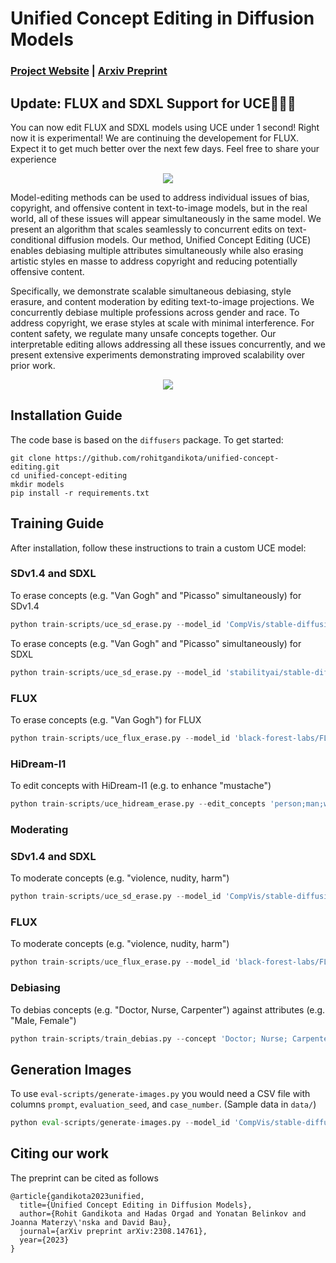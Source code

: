 # Unified Concept Editing in Diffusion Models
###  [Project Website](https://unified.baulab.info) | [Arxiv Preprint](https://arxiv.org/pdf/2308.14761.pdf)

## Update: FLUX and SDXL Support for UCE🚀🚀🚀
You can now edit FLUX and SDXL models using UCE under 1 second! Right now it is experimental! We are continuing the developement for FLUX. Expect it to get much better over the next few days. Feel free to share your experience<br>

<div align='center'>
<img src = 'images/intro.png'>
</div>

Model-editing methods can be used to address individual issues of bias, copyright, and offensive content in text-to-image models, but in the real world, all of these issues will appear simultaneously in the same model. We present an algorithm that scales seamlessly to concurrent edits on text-conditional diffusion models. Our method, Unified Concept Editing (UCE) enables debiasing multiple attributes simultaneously while also erasing artistic styles en masse to address copyright and reducing potentially offensive content. <br>

Specifically, we demonstrate scalable simultaneous debiasing, style erasure, and content moderation by editing text-to-image projections. We concurrently debiase multiple professions across gender and race. To address copyright, we erase styles at scale with minimal interference. For content safety, we regulate many unsafe concepts together. Our interpretable editing allows addressing all these issues concurrently, and we present extensive experiments demonstrating improved scalability over prior work.
<div align='center'>
<img src = 'images/method.png'>
</div>

## Installation Guide

The code base is based on the `diffusers` package. To get started:
```
git clone https://github.com/rohitgandikota/unified-concept-editing.git
cd unified-concept-editing
mkdir models
pip install -r requirements.txt
```

## Training Guide

After installation, follow these instructions to train a custom UCE model:
### SDv1.4 and SDXL
To erase concepts (e.g. "Van Gogh" and "Picasso" simultaneously) for SDv1.4
```python
python train-scripts/uce_sd_erase.py --model_id 'CompVis/stable-diffusion-v1-4' --edit_concepts 'Van Gogh; Picasso' --guided_concept 'art' --preserve_concepts 'Monet; Rembrandt; Warhol' --device 'cuda:0' --concept_type 'art' --exp_name 'vangogh_uce_sd'
```
To erase concepts (e.g. "Van Gogh" and "Picasso" simultaneously) for SDXL
```python
python train-scripts/uce_sd_erase.py --model_id 'stabilityai/stable-diffusion-xl-base-1.0' --edit_concepts 'Van Gogh, Picasso' --guided_concept 'art' --preserve_concepts 'Monet; Rembrandt; Warhol' --device 'cuda:0' --concept_type 'art' --exp_name 'vangogh_uce_sdxl'
```
### FLUX
To erase concepts (e.g. "Van Gogh") for FLUX
```python
python train-scripts/uce_flux_erase.py --model_id 'black-forest-labs/FLUX.1-schnell' --edit_concepts 'Van Gogh' --preserve_concepts 'Monet; Rembrandt; Warhol' --device 'cuda:0' --concept_type 'art' --exp_name 'vangogh_uce_flux'
```
### HiDream-I1
To edit concepts with HiDream-I1 (e.g. to enhance "mustache")
```python
python train-scripts/uce_hidream_erase.py --edit_concepts 'person;man;woman' --preserve_concepts 'person with mustache;man with mustache;woman with mustache'--expand_prompts 'true' --device 'cuda:0' --concept_type 'object' --exp_name 'person_mustache_hidream'
```

### Moderating
### SDv1.4 and SDXL
To moderate concepts (e.g. "violence, nudity, harm")
```python
python train-scripts/uce_sd_erase.py --model_id 'CompVis/stable-diffusion-v1-4' --edit_concepts 'violence; nudity; harm' --device 'cuda:0' --concept_type 'unsafe' --exp_name 'i2p'
```

### FLUX
To moderate concepts (e.g. "violence, nudity, harm")
```python
python train-scripts/uce_flux_erase.py --model_id 'black-forest-labs/FLUX.1-schnell' --edit_concepts 'violence; nudity; harm' --device 'cuda:0' --concept_type 'unsafe' --exp_name 'i2p_flux'
```

### Debiasing
To debias concepts (e.g. "Doctor, Nurse, Carpenter") against attributes (e.g. "Male, Female") 
```python
python train-scripts/train_debias.py --concept 'Doctor; Nurse; Carpenter' --attributes 'male; female' --device 'cuda:0' '
```

## Generation Images
To use `eval-scripts/generate-images.py` you would need a CSV file with columns `prompt`, `evaluation_seed`, and `case_number`. (Sample data in `data/`)
```python
python eval-scripts/generate-images.py --model_id 'CompVis/stable-diffusion-v1-4' --uce_model_path 'uce_models/vangogh.safetensors' --prompts_path 'data/vangogh_prompts.csv' --save_path 'uce_results' --exp_name 'vangogh_uce' --num_images_per_prompt 1 --num_inference_steps 50 --device 'cuda:0'
```

## Citing our work
The preprint can be cited as follows
```
@article{gandikota2023unified,
  title={Unified Concept Editing in Diffusion Models},
  author={Rohit Gandikota and Hadas Orgad and Yonatan Belinkov and Joanna Materzy\'nska and David Bau},
  journal={arXiv preprint arXiv:2308.14761},
  year={2023}
}
```
